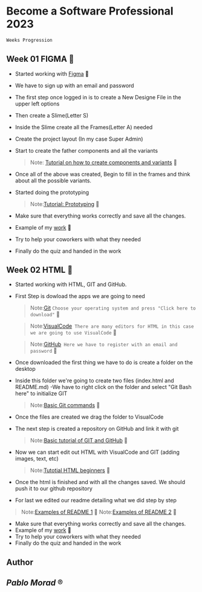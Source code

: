 # Become a Software Professional 2023
```bash
Weeks Progression
```

## Week 01 **FIGMA** :pushpin:
- Started working with [Figma](https://www.figma.com/) :speech_balloon:
- We have to sign up with an email and password
- The first step once logged in is to create a New Designe File in the upper left options
- Then create a Slime(Letter S)
- Inside the Slime create all the Frames(Letter A) needed
- Create the project layout (In my case Super Admin)
- Start to create the father components and all the variants
  
  > Note: [Tutorial on how to create components and variants](https://www.youtube.com/watch?v=BbTiMmnsjqE&ab_channel=CalerEdwards) :cinema:

- Once all of the above was created, Begin to fill in the frames and think about all the possible variants.
- Started doing the prototyping

  > Note:[Tutorial: Prototyping](https://www.youtube.com/watch?v=-sAAa-CCOcg&ab_channel=Figma) :cinema:

- Make sure that everything works correctly and save all the changes.
- Example of my [work](https://www.figma.com/file/qVvOSwgA0WmUkM7e2ygRIN/UI-kit-RR?node-id=1215-949&t=I67pTJIDrJWzNNjp-0) :speech_balloon:
- Try to help your coworkers with what they needed
- Finally do the quiz and handed in the work


## Week 02 **HTML** :pushpin:
- Started working with HTML, GIT and GitHub.
- First Step is dowload the apps we are going to need 
  > Note:[Git](https://git-scm.com/downloads) ``Choose your operating system and press "Click here to download"`` :speech_balloon:

  > Note:[VisualCode](https://code.visualstudio.com/Download)`` There are many editors for HTML in this case we are going to use VisualCode`` :speech_balloon:

  > Note:[GitHub](https://github.com/)`` Here we have to register with an email and password`` :speech_balloon:

- Once downloaded the first thing we have to do is create a folder on the desktop
- Inside this folder we're going to create two files (index.html and README.md)
-We have to right click on the folder and select "Git Bash here" to initialize GIT

  > Note:[Basic Git commands](https://confluence.atlassian.com/bitbucketserver/basic-git-commands-776639767.html) :cinema:

- Once the files are created we drag the folder to VisualCode
- The next step is created a repository on GitHub and link it with git
 
  > Note:[Basic tutorial of GIT and GitHub](https://www.youtube.com/watch?v=vGK-lWIs3sA&ab_channel=RadiumRocketLearning) :cinema:

- Now we can start edit out HTML with VisualCode and GIT (adding images, text, etc)

  > Note:[Tutotial HTML beginners](https://www.youtube.com/watch?v=UB1O30fR-EE&ab_channel=TraversyMedia) :cinema:

- Once the html is finished and with all the changes saved. We should push it to our github repository
- For last we edited our readme detailing what we did step by step
  
 > Note:[Examples of README 1](https://www.makeareadme.com/) :speech_balloon:
 > Note:[Examples of README 2](https://dillinger.io/) :speech_balloon:

- Make sure that everything works correctly and save all the changes.
- Example of my [work](https://github.com/moradpablo/BaSP-M2023) :speech_balloon:
- Try to help your coworkers with what they needed
- Finally do the quiz and handed in the work
  

## Author
## _Pablo Morad_ :registered:
